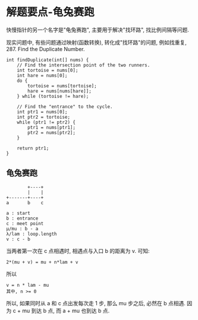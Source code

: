 # 解题要点-龟兔赛跑

快慢指针的另一个名字是"龟兔赛跑", 主要用于解决"找环路", 找比例间隔等问题.

现实问题中, 有些问题通过映射(函数转换), 转化成"找环路"的问题, 例如找重复, 287. Find the Duplicate Number.

	int findDuplicate(int[] nums) {
        // Find the intersection point of the two runners.
        int tortoise = nums[0];
        int hare = nums[0];
        do {
            tortoise = nums[tortoise];
            hare = nums[nums[hare]];
        } while (tortoise != hare);
		
        // Find the "entrance" to the cycle.
        int ptr1 = nums[0];
        int ptr2 = tortoise;
        while (ptr1 != ptr2) {
            ptr1 = nums[ptr1];
            ptr2 = nums[ptr2];
        }
		
        return ptr1;
    }

## 龟兔赛跑

	        +----+
	        |    |
	+-------+----+
	a       b    c
    
	a : start
	b : entrance
	c : meet point
	μ/mu : b - a
	λ/lam : loop.length
	v : c - b

当两者第一次在 c 点相遇时, 相遇点与入口 b 的距离为 v. 可知:

	2*(mu + v) = mu + n*lam + v

所以

	v = n * lam - mu
	其中, n >= 0

所以, 如果同时从 a 和 c 点出发每次走 1 步, 那么 mu 步之后, 必然在 b 点相遇. 因为 c + mu 到达 b 点, 而 a + mu 也到达 b 点.
